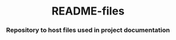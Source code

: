 <h1 align="center">README-files</h1>
<h3 align="center">Repository to host files used in project documentation</h3>
